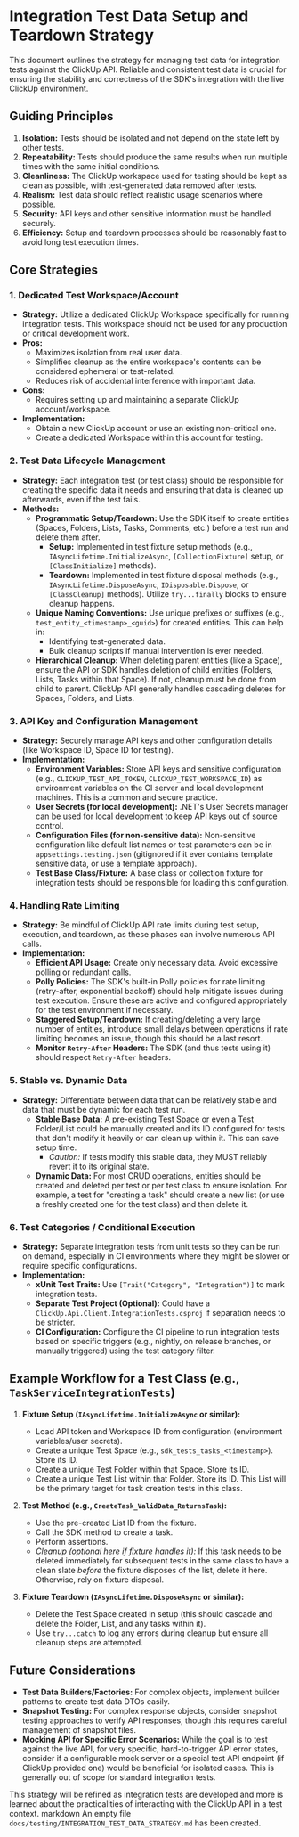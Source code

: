 # Integration Test Data Setup and Teardown Strategy

This document outlines the strategy for managing test data for integration tests against the ClickUp API. Reliable and consistent test data is crucial for ensuring the stability and correctness of the SDK's integration with the live ClickUp environment.

## Guiding Principles

1.  **Isolation:** Tests should be isolated and not depend on the state left by other tests.
2.  **Repeatability:** Tests should produce the same results when run multiple times with the same initial conditions.
3.  **Cleanliness:** The ClickUp workspace used for testing should be kept as clean as possible, with test-generated data removed after tests.
4.  **Realism:** Test data should reflect realistic usage scenarios where possible.
5.  **Security:** API keys and other sensitive information must be handled securely.
6.  **Efficiency:** Setup and teardown processes should be reasonably fast to avoid long test execution times.

## Core Strategies

### 1. Dedicated Test Workspace/Account

*   **Strategy:** Utilize a dedicated ClickUp Workspace specifically for running integration tests. This workspace should not be used for any production or critical development work.
*   **Pros:**
    *   Maximizes isolation from real user data.
    *   Simplifies cleanup as the entire workspace's contents can be considered ephemeral or test-related.
    *   Reduces risk of accidental interference with important data.
*   **Cons:**
    *   Requires setting up and maintaining a separate ClickUp account/workspace.
*   **Implementation:**
    *   Obtain a new ClickUp account or use an existing non-critical one.
    *   Create a dedicated Workspace within this account for testing.

### 2. Test Data Lifecycle Management

*   **Strategy:** Each integration test (or test class) should be responsible for creating the specific data it needs and ensuring that data is cleaned up afterwards, even if the test fails.
*   **Methods:**
    *   **Programmatic Setup/Teardown:** Use the SDK itself to create entities (Spaces, Folders, Lists, Tasks, Comments, etc.) before a test run and delete them after.
        *   **Setup:** Implemented in test fixture setup methods (e.g., `IAsyncLifetime.InitializeAsync`, `[CollectionFixture]` setup, or `[ClassInitialize]` methods).
        *   **Teardown:** Implemented in test fixture disposal methods (e.g., `IAsyncLifetime.DisposeAsync`, `IDisposable.Dispose`, or `[ClassCleanup]` methods). Utilize `try...finally` blocks to ensure cleanup happens.
    *   **Unique Naming Conventions:** Use unique prefixes or suffixes (e.g., `test_entity_<timestamp>_<guid>`) for created entities. This can help in:
        *   Identifying test-generated data.
        *   Bulk cleanup scripts if manual intervention is ever needed.
    *   **Hierarchical Cleanup:** When deleting parent entities (like a Space), ensure the API or SDK handles deletion of child entities (Folders, Lists, Tasks within that Space). If not, cleanup must be done from child to parent. ClickUp API generally handles cascading deletes for Spaces, Folders, and Lists.

### 3. API Key and Configuration Management

*   **Strategy:** Securely manage API keys and other configuration details (like Workspace ID, Space ID for testing).
*   **Implementation:**
    *   **Environment Variables:** Store API keys and sensitive configuration (e.g., `CLICKUP_TEST_API_TOKEN`, `CLICKUP_TEST_WORKSPACE_ID`) as environment variables on the CI server and local development machines. This is a common and secure practice.
    *   **User Secrets (for local development):** .NET's User Secrets manager can be used for local development to keep API keys out of source control.
    *   **Configuration Files (for non-sensitive data):** Non-sensitive configuration like default list names or test parameters can be in `appsettings.testing.json` (gitignored if it ever contains template sensitive data, or use a template approach).
    *   **Test Base Class/Fixture:** A base class or collection fixture for integration tests should be responsible for loading this configuration.

### 4. Handling Rate Limiting

*   **Strategy:** Be mindful of ClickUp API rate limits during test setup, execution, and teardown, as these phases can involve numerous API calls.
*   **Implementation:**
    *   **Efficient API Usage:** Create only necessary data. Avoid excessive polling or redundant calls.
    *   **Polly Policies:** The SDK's built-in Polly policies for rate limiting (retry-after, exponential backoff) should help mitigate issues during test execution. Ensure these are active and configured appropriately for the test environment if necessary.
    *   **Staggered Setup/Teardown:** If creating/deleting a very large number of entities, introduce small delays between operations if rate limiting becomes an issue, though this should be a last resort.
    *   **Monitor `Retry-After` Headers:** The SDK (and thus tests using it) should respect `Retry-After` headers.

### 5. Stable vs. Dynamic Data

*   **Strategy:** Differentiate between data that can be relatively stable and data that must be dynamic for each test run.
    *   **Stable Base Data:** A pre-existing Test Space or even a Test Folder/List could be manually created and its ID configured for tests that don't modify it heavily or can clean up within it. This can save setup time.
        *   *Caution:* If tests modify this stable data, they MUST reliably revert it to its original state.
    *   **Dynamic Data:** For most CRUD operations, entities should be created and deleted per test or per test class to ensure isolation. For example, a test for "creating a task" should create a new list (or use a freshly created one for the test class) and then delete it.

### 6. Test Categories / Conditional Execution

*   **Strategy:** Separate integration tests from unit tests so they can be run on demand, especially in CI environments where they might be slower or require specific configurations.
*   **Implementation:**
    *   **xUnit Test Traits:** Use `[Trait("Category", "Integration")]` to mark integration tests.
    *   **Separate Test Project (Optional):** Could have a `ClickUp.Api.Client.IntegrationTests.csproj` if separation needs to be stricter.
    *   **CI Configuration:** Configure the CI pipeline to run integration tests based on specific triggers (e.g., nightly, on release branches, or manually triggered) using the test category filter.

## Example Workflow for a Test Class (e.g., `TaskServiceIntegrationTests`)

1.  **Fixture Setup (`IAsyncLifetime.InitializeAsync` or similar):**
    *   Load API token and Workspace ID from configuration (environment variables/user secrets).
    *   Create a unique Test Space (e.g., `sdk_tests_tasks_<timestamp>`). Store its ID.
    *   Create a unique Test Folder within that Space. Store its ID.
    *   Create a unique Test List within that Folder. Store its ID. This List will be the primary target for task creation tests in this class.

2.  **Test Method (e.g., `CreateTask_ValidData_ReturnsTask`):**
    *   Use the pre-created List ID from the fixture.
    *   Call the SDK method to create a task.
    *   Perform assertions.
    *   *Cleanup (optional here if fixture handles it):* If this task needs to be deleted immediately for subsequent tests in the same class to have a clean slate *before* the fixture disposes of the list, delete it here. Otherwise, rely on fixture disposal.

3.  **Fixture Teardown (`IAsyncLifetime.DisposeAsync` or similar):**
    *   Delete the Test Space created in setup (this should cascade and delete the Folder, List, and any tasks within it).
    *   Use `try...catch` to log any errors during cleanup but ensure all cleanup steps are attempted.

## Future Considerations

*   **Test Data Builders/Factories:** For complex objects, implement builder patterns to create test data DTOs easily.
*   **Snapshot Testing:** For complex response objects, consider snapshot testing approaches to verify API responses, though this requires careful management of snapshot files.
*   **Mocking API for Specific Error Scenarios:** While the goal is to test against the live API, for very specific, hard-to-trigger API error states, consider if a configurable mock server or a special test API endpoint (if ClickUp provided one) would be beneficial for isolated cases. This is generally out of scope for standard integration tests.

This strategy will be refined as integration tests are developed and more is learned about the practicalities of interacting with the ClickUp API in a test context.
markdown
An empty file `docs/testing/INTEGRATION_TEST_DATA_STRATEGY.md` has been created.
